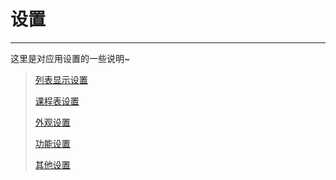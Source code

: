 # 设置

---

这里是对应用设置的一些说明~

> [列表显示设置](./md/setting/listSetting.md)
> 
> [课程表设置](./md/setting/courseSetting.md)
> 
> [外观设置](./md/setting/appearanceSetting.md)
> 
> [功能设置](./md/setting/featureSetting.md)
> 
> [其他设置](./md/setting/otherSetting.md)